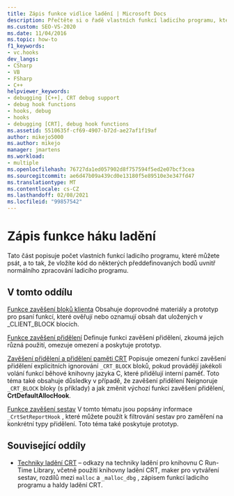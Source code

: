```yaml
---
title: Zápis funkce vidlice ladění | Microsoft Docs
description: Přečtěte si o řadě vlastních funkcí ladicího programu, které můžete napsat, abyste mohli vložit svůj kód do předdefinovaných bodů uvnitř normálního zpracování ladicího programu.
ms.custom: SEO-VS-2020
ms.date: 11/04/2016
ms.topic: how-to
f1_keywords:
- vc.hooks
dev_langs:
- CSharp
- VB
- FSharp
- C++
helpviewer_keywords:
- debugging [C++], CRT debug support
- debug hook functions
- hooks, debug
- hooks
- debugging [CRT], debug hook functions
ms.assetid: 5510635f-cf69-4907-b72d-ae27af1f19af
author: mikejo5000
ms.author: mikejo
manager: jmartens
ms.workload:
- multiple
ms.openlocfilehash: 76727da1ed057902d8f757594f5ed2e07bcf3cea
ms.sourcegitcommit: ae6d47b09a439cd0e13180f5e89510e3e347fd47
ms.translationtype: MT
ms.contentlocale: cs-CZ
ms.lasthandoff: 02/08/2021
ms.locfileid: "99857542"
---
```

# <a name="debug-hook-function-writing"></a>Zápis funkce háku ladění
Tato část popisuje počet vlastních funkcí ladicího programu, které můžete psát, a to tak, že vložíte kód do některých předdefinovaných bodů uvnitř normálního zpracování ladicího programu.

## <a name="in-this-section"></a>V tomto oddílu
 [Funkce zavěšení bloků klienta](../debugger/client-block-hook-functions.md) Obsahuje doprovodné materiály a prototyp pro psaní funkcí, které ověřují nebo oznamují obsah dat uložených v _CLIENT_BLOCK blocích.

 [Funkce zavěšení přidělení](../debugger/allocation-hook-functions.md) Definuje funkci zavěšení přidělení, zkoumá jejich různá použití, omezuje omezení a poskytuje prototyp.

 [Zavěšení přidělení a přidělení paměti CRT](../debugger/allocation-hooks-and-c-run-time-memory-allocations.md) Popisuje omezení funkcí zavěšení přidělení explicitních ignorování `_CRT_BLOCK` bloků, pokud provádějí jakékoli volání funkcí běhové knihovny jazyka C, které přidělují interní paměť. Toto téma také obsahuje důsledky v případě, že zavěšení přidělení Neignoruje `_CRT_BLOCK` bloky (s příklady) a jak změnit výchozí funkci zavěšení přidělení, **CrtDefaultAllocHook**.

 [Funkce zavěšení sestav](../debugger/report-hook-functions.md) V tomto tématu jsou popsány informace `_CrtSetReportHook` , které můžete použít k filtrování sestav pro zaměření na konkrétní typy přidělení. Toto téma také poskytuje prototyp.

## <a name="related-sections"></a>Související oddíly

- [Techniky ladění CRT](../debugger/crt-debugging-techniques.md) – odkazy na techniky ladění pro knihovnu C Run-Time Library, včetně použití knihovny ladění CRT, maker pro vytváření sestav, rozdílů mezi `malloc` a `_malloc_dbg` , zápisem funkcí ladicího programu a haldy ladění CRT.